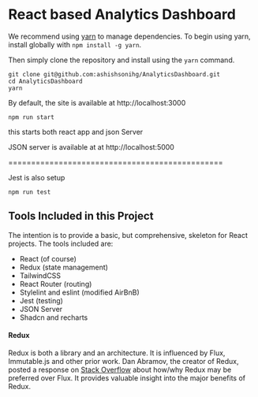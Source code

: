 # React based Analytics Dashboard


We recommend using [yarn](https://code.facebook.com/posts/1840075619545360) to manage dependencies. To begin using yarn, install globally with `npm install -g yarn`.

Then simply clone the repository and install using the `yarn` command.

```
git clone git@github.com:ashishsonihg/AnalyticsDashboard.git
cd AnalyticsDashboard
yarn
```

By default, the site is available at http://localhost:3000
```
npm run start
```
this starts both react app and json Server

JSON server is available at at http://localhost:5000

===============================================

Jest is also setup
```
npm run test
```

## Tools Included in this Project

The intention is to provide a basic, but comprehensive, skeleton for React projects. The tools included are:

- React (of course)
- Redux (state management)
- TailwindCSS
- React Router (routing)
- Stylelint and eslint (modified AirBnB)
- Jest (testing)
- JSON Server
- Shadcn and recharts



#### Redux
Redux is both a library and an architecture. It is influenced by Flux, Immutable.js and other prior work. Dan Abramov, the creator of Redux, posted a response on [Stack Overflow](http://stackoverflow.com/questions/32461229/why-use-redux-over-facebook-flux) about how/why Redux may be preferred over Flux. It provides valuable insight into the major benefits of Redux.
